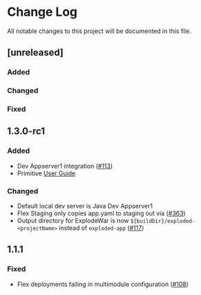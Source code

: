 # Change Log
All notable changes to this project will be documented in this file.
## [unreleased]

### Added

### Changed

### Fixed

## 1.3.0-rc1

### Added
* Dev Appserver1 integration ([#113](../../pull/113))
* Primitive [User Guide](USER_GUIDE.md)

### Changed
* Default local dev server is Java Dev Appserver1
* Flex Staging only copies app.yaml to staging out via ([#363](../../pull/363))
* Output directory for ExplodeWar is now `${buildDir}/exploded-<projectName>` instead of `exploded-app` ([#117](../../pull/117))

## 1.1.1

### Fixed
* Flex deployments failing in multimodule configuration ([#108](../../issues/108))
